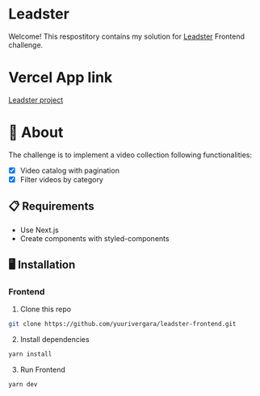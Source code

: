 # Leadster

Welcome! This respostitory contains my solution for [Leadster](https://leadster.com.br/) Frontend challenge.

# Vercel App link

[Leadster project](https://leadster-frontend.vercel.app/)


# 🧠 About

The challenge is to implement a video collection following functionalities:

- [x] Video catalog with pagination
- [x] Filter videos by category

## 📋 Requirements

- Use Next.js
- Create components with styled-components


## 🖥️ Installation

### Frontend

1. Clone this repo
```bash
git clone https://github.com/yuurivergara/leadster-frontend.git
```

2. Install dependencies
```bash
yarn install
```

3. Run Frontend
```bash
yarn dev
```
